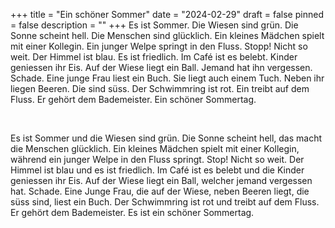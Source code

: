 +++
title = "Ein schöner Sommer"
date = "2024-02-29"
draft = false
pinned = false
description = ""
+++
Es ist Sommer. Die Wiesen sind grün. Die Sonne scheint hell. Die Menschen sind glücklich. Ein kleines Mädchen spielt mit einer Kollegin. Ein junger Welpe springt in den Fluss. Stopp! Nicht so weit. Der Himmel ist blau. Es ist friedlich. Im Café ist es belebt. Kinder geniessen ihr Eis. Auf der Wiese liegt ein Ball. Jemand hat ihn vergessen. Schade. Eine junge Frau liest ein Buch. Sie liegt auch einem Tuch. Neben ihr liegen Beeren. Die sind süss. Der Schwimmring ist rot. Ein treibt auf dem Fluss. Er gehört dem Bademeister. Ein schöner Sommertag.

 

Es ist Sommer und die Wiesen sind grün. Die Sonne scheint hell, das macht die Menschen glücklich. Ein kleines Mädchen spielt mit einer Kollegin, während ein junger Welpe in den Fluss springt. Stop! Nicht so weit. Der Himmel ist blau und es ist friedlich. Im Café ist es belebt und die Kinder geniessen ihr Eis. Auf der Wiese liegt ein Ball, welcher jemand vergessen hat. Schade. Eine Junge Frau, die auf der Wiese, neben Beeren liegt, die süss sind, liest ein Buch. Der Schwimmring ist rot und treibt auf dem Fluss. Er gehört dem Bademeister. Es ist ein schöner Sommertag.
